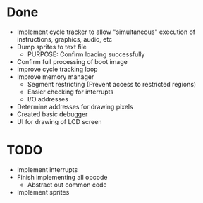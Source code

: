# Done
- Implement cycle tracker to allow "simultaneous" execution of instructions, graphics, audio, etc
- Dump sprites to text file
	- PURPOSE: Confirm loading successfully
- Confirm full processing of boot image
- Improve cycle tracking loop
- Improve memory manager
	- Segment restricting (Prevent access to restricted regions)
	- Easier checking for interrupts
	- I/O addresses
- Determine addresses for drawing pixels
- Created basic debugger
- UI for drawing of LCD screen

# TODO
- Implement interrupts
- Finish implementing all opcode
	- Abstract out common code
- Implement sprites
